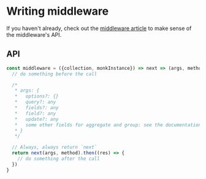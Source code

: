 # Writing middleware

If you haven't already, check out the [middleware article](./middlewares.md) to make sense of the middleware's API.

## API

```js
const middleware = ({collection, monkInstance}) => next => (args, method) => {
  // do something before the call

  /*
   * args: {
   *   options?: {}
   *   query?: any
   *   fields?: any
   *   field?: any
   *   update?: any
   *   some other fields for aggregate and group: see the documentation for those methods
   * }
   */

  // Always, always return `next`
  return next(args, method).then((res) => {
    // do something after the call
  })
}
```
